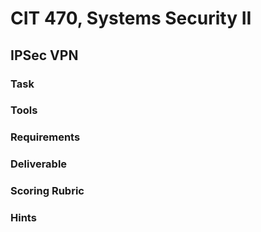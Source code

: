# CIT 470, Systems Security II
## IPSec VPN
### Task

### Tools

### Requirements

### Deliverable

### Scoring Rubric

### Hints
